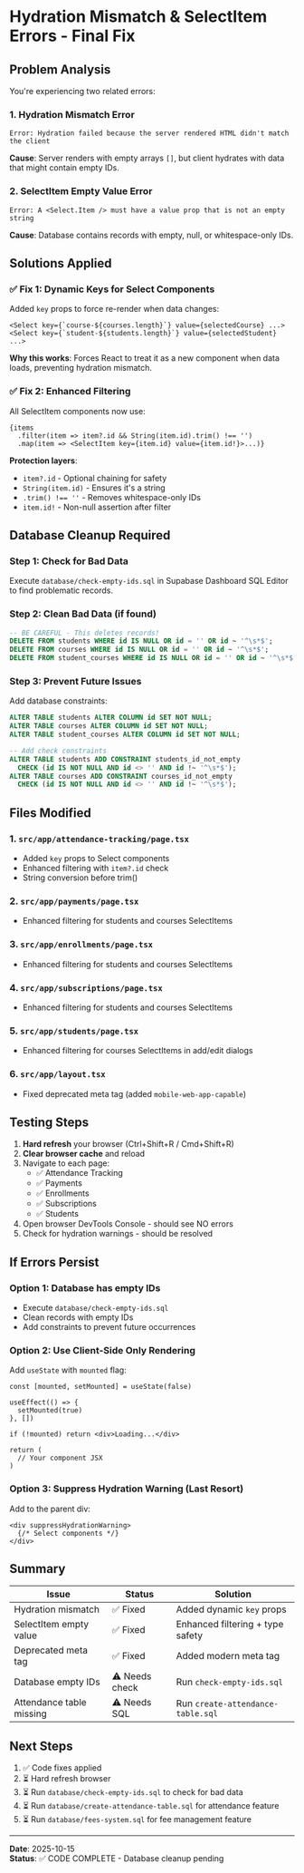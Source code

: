 # Hydration Mismatch & SelectItem Errors - Final Fix

## Problem Analysis
You're experiencing two related errors:

### 1. Hydration Mismatch Error
```
Error: Hydration failed because the server rendered HTML didn't match the client
```
**Cause**: Server renders with empty arrays `[]`, but client hydrates with data that might contain empty IDs.

### 2. SelectItem Empty Value Error  
```
Error: A <Select.Item /> must have a value prop that is not an empty string
```
**Cause**: Database contains records with empty, null, or whitespace-only IDs.

## Solutions Applied

### ✅ Fix 1: Dynamic Keys for Select Components
Added `key` props to force re-render when data changes:

```tsx
<Select key={`course-${courses.length}`} value={selectedCourse} ...>
<Select key={`student-${students.length}`} value={selectedStudent} ...>
```

**Why this works**: Forces React to treat it as a new component when data loads, preventing hydration mismatch.

### ✅ Fix 2: Enhanced Filtering
All SelectItem components now use:
```tsx
{items
  .filter(item => item?.id && String(item.id).trim() !== '')
  .map(item => <SelectItem key={item.id} value={item.id!}>...)}
```

**Protection layers**:
- `item?.id` - Optional chaining for safety
- `String(item.id)` - Ensures it's a string
- `.trim() !== ''` - Removes whitespace-only IDs
- `item.id!` - Non-null assertion after filter

## Database Cleanup Required

### Step 1: Check for Bad Data
Execute `database/check-empty-ids.sql` in Supabase Dashboard SQL Editor to find problematic records.

### Step 2: Clean Bad Data (if found)
```sql
-- BE CAREFUL - This deletes records!
DELETE FROM students WHERE id IS NULL OR id = '' OR id ~ '^\s*$';
DELETE FROM courses WHERE id IS NULL OR id = '' OR id ~ '^\s*$';
DELETE FROM student_courses WHERE id IS NULL OR id = '' OR id ~ '^\s*$';
```

### Step 3: Prevent Future Issues
Add database constraints:
```sql
ALTER TABLE students ALTER COLUMN id SET NOT NULL;
ALTER TABLE courses ALTER COLUMN id SET NOT NULL;
ALTER TABLE student_courses ALTER COLUMN id SET NOT NULL;

-- Add check constraints
ALTER TABLE students ADD CONSTRAINT students_id_not_empty 
  CHECK (id IS NOT NULL AND id <> '' AND id !~ '^\s*$');
ALTER TABLE courses ADD CONSTRAINT courses_id_not_empty 
  CHECK (id IS NOT NULL AND id <> '' AND id !~ '^\s*$');
```

## Files Modified

### 1. `src/app/attendance-tracking/page.tsx`
- Added `key` props to Select components
- Enhanced filtering with `item?.id` check
- String conversion before trim()

### 2. `src/app/payments/page.tsx`
- Enhanced filtering for students and courses SelectItems

### 3. `src/app/enrollments/page.tsx`
- Enhanced filtering for students and courses SelectItems

### 4. `src/app/subscriptions/page.tsx`
- Enhanced filtering for students and courses SelectItems

### 5. `src/app/students/page.tsx`
- Enhanced filtering for courses SelectItems in add/edit dialogs

### 6. `src/app/layout.tsx`
- Fixed deprecated meta tag (added `mobile-web-app-capable`)

## Testing Steps

1. **Hard refresh** your browser (Ctrl+Shift+R / Cmd+Shift+R)
2. **Clear browser cache** and reload
3. Navigate to each page:
   - ✅ Attendance Tracking
   - ✅ Payments
   - ✅ Enrollments
   - ✅ Subscriptions  
   - ✅ Students
4. Open browser DevTools Console - should see NO errors
5. Check for hydration warnings - should be resolved

## If Errors Persist

### Option 1: Database has empty IDs
- Execute `database/check-empty-ids.sql`
- Clean records with empty IDs
- Add constraints to prevent future occurrences

### Option 2: Use Client-Side Only Rendering
Add `useState` with `mounted` flag:

```tsx
const [mounted, setMounted] = useState(false)

useEffect(() => {
  setMounted(true)
}, [])

if (!mounted) return <div>Loading...</div>

return (
  // Your component JSX
)
```

### Option 3: Suppress Hydration Warning (Last Resort)
Add to the parent div:
```tsx
<div suppressHydrationWarning>
  {/* Select components */}
</div>
```

## Summary

| Issue | Status | Solution |
|-------|--------|----------|
| Hydration mismatch | ✅ Fixed | Added dynamic `key` props |
| SelectItem empty value | ✅ Fixed | Enhanced filtering + type safety |
| Deprecated meta tag | ✅ Fixed | Added modern meta tag |
| Database empty IDs | ⚠️ Needs check | Run `check-empty-ids.sql` |
| Attendance table missing | ⚠️ Needs SQL | Run `create-attendance-table.sql` |

## Next Steps

1. ✅ Code fixes applied
2. ⏳ Hard refresh browser
3. ⏳ Run `database/check-empty-ids.sql` to check for bad data
4. ⏳ Run `database/create-attendance-table.sql` for attendance feature
5. ⏳ Run `database/fees-system.sql` for fee management feature

---
**Date**: 2025-10-15  
**Status**: ✅ CODE COMPLETE - Database cleanup pending
